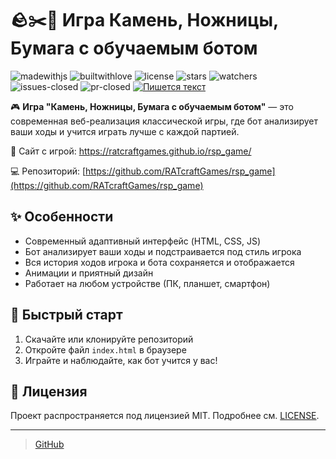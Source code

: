 # 🪨✂️📄 Игра Камень, Ножницы, Бумага с обучаемым ботом

![madewithjs](http://ForTheBadge.com/images/badges/made-with-javascript.svg) ![builtwithlove](http://ForTheBadge.com/images/badges/built-with-love.svg) ![license](https://img.shields.io/github/license/RATcraftGames/rsp_game.svg)
![stars](https://img.shields.io/github/stars/RATcraftGames/rsp_game.svg) ![watchers](https://img.shields.io/github/watchers/RATcraftGames/rsp_game.svg) ![issues-closed](https://img.shields.io/github/issues-closed/RATcraftGames/rsp_game.svg) ![pr-closed](https://img.shields.io/github/issues-pr-closed/RATcraftGames/rsp_game.svg)
[![Пишется текст](https://readme-typing-svg.demolab.com?font=Fira+Code&pause=1000&width=435&lines=dev%3A+RATcraft)](https://git.io/typing-svg)

🎮 **Игра "Камень, Ножницы, Бумага с обучаемым ботом"** — это современная веб-реализация классической игры, где бот анализирует ваши ходы и учится играть лучше с каждой партией.

🔗 Сайт c игрой: https://ratcraftgames.github.io/rsp_game/

💻 Репозиторий: [https://github.com/RATcraftGames/rsp_game](https://github.com/RATcraftGames/rsp_game)

## ✨ Особенности

- Современный адаптивный интерфейс (HTML, CSS, JS)
- Бот анализирует ваши ходы и подстраивается под стиль игрока
- Вся история ходов игрока и бота сохраняется и отображается
- Анимации и приятный дизайн
- Работает на любом устройстве (ПК, планшет, смартфон)

## 🚀 Быстрый старт

1. Скачайте или клонируйте репозиторий
2. Откройте файл `index.html` в браузере
3. Играйте и наблюдайте, как бот учится у вас!

## 📄 Лицензия

Проект распространяется под лицензией MIT. Подробнее см. [LICENSE](LICENSE).

---

> [GitHub](https://github.com/RATcraftGames/rsp_game) 
